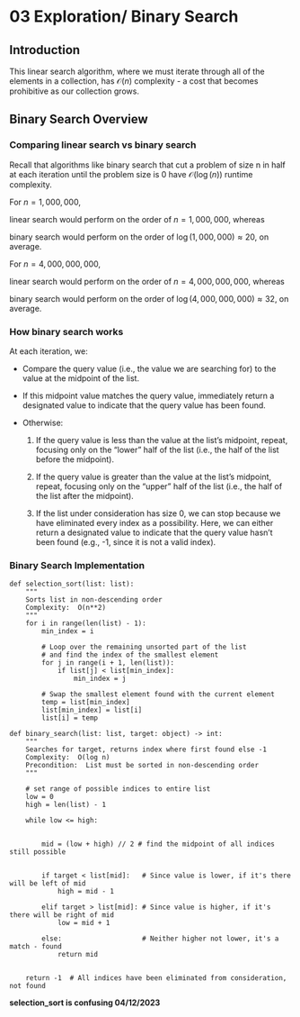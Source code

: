 # 03 Exploration/ Binary Search

## Introduction 

This linear search algorithm, where we must iterate through all of the elements in a collection, has $\mathcal{O}(n)$ complexity - a cost that becomes prohibitive as our collection grows.


## Binary Search Overview 

### Comparing linear search vs binary search

Recall that algorithms like binary search that cut a problem of size n in half at each iteration until the problem size is 0 have $\mathcal{O}(\log(n))$ runtime complexity.

For $n = 1,000,000$,  

linear search would perform on the order of $n = 1,000,000$, whereas 

binary search would perform on the order of $\log(1,000,000) \approx 20$, on average. 

For $n = 4,000,000,000$,  

linear search would perform on the order of $n = 4,000,000,000$, whereas 

binary search would perform on the order of $\log(4,000,000,000) \approx 32$, on average. 


### How binary search works 

At each iteration, we:

- Compare the query value (i.e., the value we are searching for) to the value at the midpoint of the list.

- If this midpoint value matches the query value, immediately return a designated value to indicate that the query value has been found.

- Otherwise: 

  1. If the query value is less than the value at the list’s midpoint, repeat, focusing only on the “lower” half of the list (i.e., the half of the list before the midpoint).

  2. If the query value is greater than the value at the list’s midpoint, repeat, focusing only on the “upper” half of the list (i.e., the half of the list after the midpoint).

  3. If the list under consideration has size 0, we can stop because we have eliminated every index as a possibility. Here, we can either return a designated value to indicate that the query value hasn’t been found (e.g., -1, since it is not a valid index).


### Binary Search Implementation

```{}
def selection_sort(list: list):
    """
    Sorts list in non-descending order
    Complexity:  O(n**2)
    """
    for i in range(len(list) - 1):
        min_index = i
        
        # Loop over the remaining unsorted part of the list 
        # and find the index of the smallest element
        for j in range(i + 1, len(list)):
            if list[j] < list[min_index]:
                min_index = j
        
        # Swap the smallest element found with the current element 
        temp = list[min_index]
        list[min_index] = list[i]
        list[i] = temp
```

```{}
def binary_search(list: list, target: object) -> int:
    """
    Searches for target, returns index where first found else -1
    Complexity:  O(log n)
    Precondition:  List must be sorted in non-descending order
    """

    # set range of possible indices to entire list
    low = 0
    high = len(list) - 1

    while low <= high:
        
        
        mid = (low + high) // 2 # find the midpoint of all indices still possible

        
        if target < list[mid]:   # Since value is lower, if it's there will be left of mid
            high = mid - 1
        
        elif target > list[mid]: # Since value is higher, if it's there will be right of mid
            low = mid + 1
        
        else:                    # Neither higher not lower, it's a match - found
            return mid

    
    return -1  # All indices have been eliminated from consideration, not found
```


**selection_sort is confusing 04/12/2023** 





